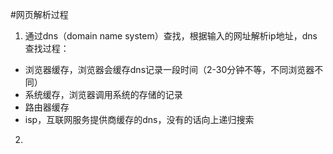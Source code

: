 #网页解析过程

1. 通过dns（domain name system）查找，根据输入的网址解析ip地址，dns查找过程：

  - 浏览器缓存，浏览器会缓存dns记录一段时间（2-30分钟不等，不同浏览器不同）
  - 系统缓存，浏览器调用系统的存储的记录
  - 路由器缓存
  - isp，互联网服务提供商缓存的dns，没有的话向上递归搜索

2. 